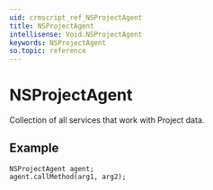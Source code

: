 ```yaml
---
uid: crmscript_ref_NSProjectAgent
title: NSProjectAgent
intellisense: Void.NSProjectAgent
keywords: NSProjectAgent
so.topic: reference
---
```


# NSProjectAgent

Collection of all services that work with Project data.

## Example

```crmscript
NSProjectAgent agent;
agent.callMethod(arg1, arg2);
```
